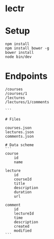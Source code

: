 lectr
=====

# Setup

```
npm install
npm install bower -g
bower install
node bin/dev
```

# Endpoints
````
/courses
/courses/1
/lectures
/lectures/1/comments

```

# Files

courses.json
lectures.json
comments.json

# Data scheme
```
course
    id
    name

lecture
    id
    courseId
    title
    description
    duration
    url

comment
    id
    lectureId
    time
    description
    created
    modified
```